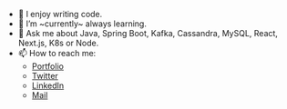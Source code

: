 - 🔭 I enjoy writing code.
- 🌱 I’m ~currently~ always learning.
- 💬 Ask me about Java, Spring Boot, Kafka, Cassandra, MySQL, React, Next.js, K8s or Node.
- 📫 How to reach me:
  - [Portfolio](madhavkauntia.com)
  - [Twitter](twitter.com/madhavkauntia)
  - [LinkedIn](linkedin.com/in/madhavkauntia)
  - [Mail](mail@madhavkauntia.com)
